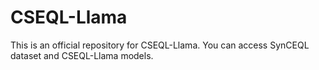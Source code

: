 # CSEQL-Llama
This is an official repository for CSEQL-Llama. You can access SynCEQL  dataset and CSEQL-Llama models.
